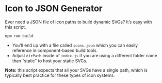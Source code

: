 # Icon to JSON Generator

Ever need a JSON file of icon paths to build dynamic SVGs? It’s easy with this script.

```bash
npm run build
```

- You’ll end up with a file called `icons.json` which you can easily reference in component-based build tools.
- Adjust `dirPath` inside of `index.js` if you are using a different folder name than “static” to host your static SVGs.

**Note:** this script expects that all your SVGs have a single path, which is typically best practice for these types of icon systems.
